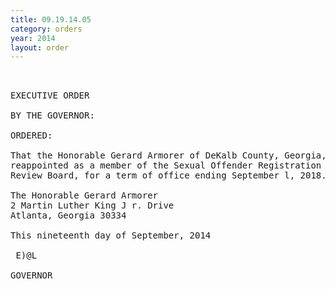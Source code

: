 ```yaml
---
title: 09.19.14.05
category: orders
year: 2014
layout: order
---
```


<pre> 

EXECUTIVE ORDER

BY THE GOVERNOR:

ORDERED:

That the Honorable Gerard Armorer of DeKalb County, Georgia, is
reappointed as a member of the Sexual Offender Registration
Review Board, for a term of office ending September l, 2018.

The Honorable Gerard Armorer
2 Martin Luther King J r. Drive
Atlanta, Georgia 30334

This nineteenth day of September, 2014

 E)@L

GOVERNOR

</pre>
